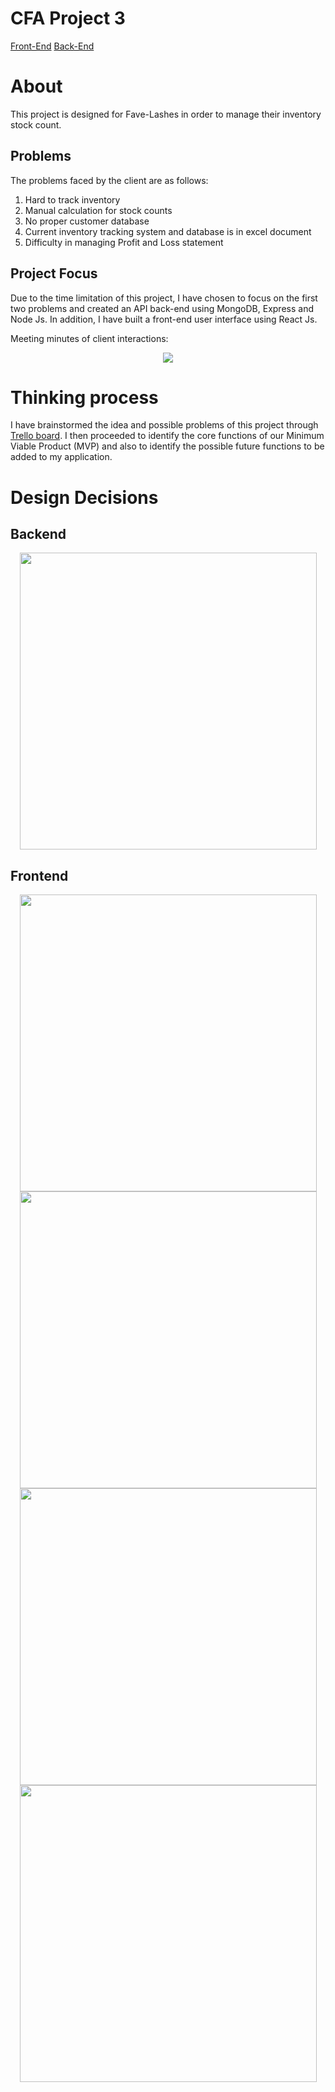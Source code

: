 # CFA Project 3

[Front-End](https://github.com/paulinaika/CFA-Lash-Frontend)
[Back-End](https://github.com/paulinaika/CFA-Lash-Backend)

# About

This project is designed for Fave-Lashes in order to manage their inventory stock count.

## Problems
The problems faced by the client are as follows:
1. Hard to track inventory
2. Manual calculation for stock counts
3. No proper customer database
4. Current inventory tracking system and database is in excel document
5. Difficulty in managing Profit and Loss statement

## Project Focus
Due to the time limitation of this project, I have chosen to focus on the first two problems and created an API back-end using MongoDB, Express and Node Js. In addition, I have built a front-end user interface using React Js.

Meeting minutes of client interactions:
<p align="center">
<img src="http://res.cloudinary.com/dcbeoroxh/image/upload/v1497578113/Lashes/Screen_Shot_2017-06-08_at_8.23.24_pm.png" />
</p>


# Thinking process

I have brainstormed the idea and possible problems of this project through [Trello board](https://trello.com/b/doxRnjYV/inventory-management). I then proceeded to identify the core functions of our Minimum Viable Product (MVP) and also to identify the possible future functions to be added to my application.


# Design Decisions

## Backend

<p align="center">
<img src="http://res.cloudinary.com/dcbeoroxh/image/upload/v1496953793/Lashes/Screen_Shot_2017-06-09_at_6.28.15_am.png" width="475" />
</p>

## Frontend

<p align="center">
<img src="http://res.cloudinary.com/dcbeoroxh/image/upload/v1496953792/Lashes/Screen_Shot_2017-06-09_at_6.28.25_am.png" width="475" />
<img src="http://res.cloudinary.com/dcbeoroxh/image/upload/v1496953791/Lashes/Screen_Shot_2017-06-09_at_6.28.32_am.png" width="475" />
<img src="http://res.cloudinary.com/dcbeoroxh/image/upload/v1496953791/Lashes/Screen_Shot_2017-06-09_at_6.28.40_am.png" width="475" />
<img src="http://res.cloudinary.com/dcbeoroxh/image/upload/v1496953791/Lashes/Screen_Shot_2017-06-09_at_6.28.47_am.png" width="475" />
</p>
